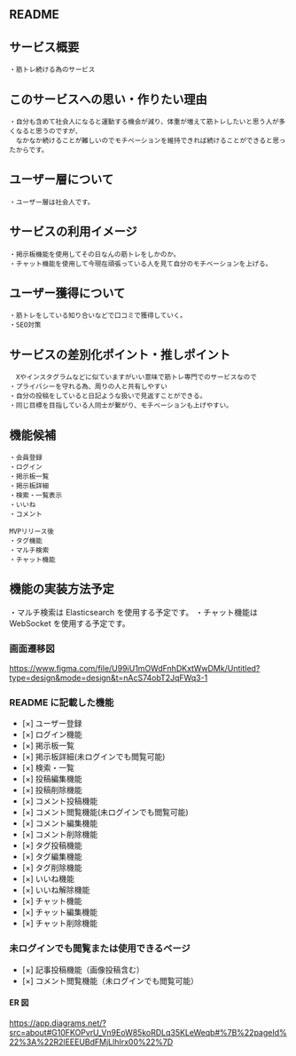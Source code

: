 ## README

## サービス概要

```
・筋トレ続ける為のサービス
```

## このサービスへの思い・作りたい理由

```
・自分も含めて社会人になると運動する機会が減り、体重が増えて筋トレしたいと思う人が多くなると思うのですが、
　なかなか続けることが難しいのでモチベーションを維持できれば続けることができると思ったからです。
```

## ユーザー層について

```
・ユーザー層は社会人です。
```

## サービスの利用イメージ

```
・掲示板機能を使用してその日なんの筋トレをしかのか。
・チャット機能を使用して今現在頑張っている人を見て自分のモチベーションを上げる。
```

## ユーザー獲得について

```
・筋トレをしている知り合いなどで口コミで獲得していく。
・SEO対策
```

## サービスの差別化ポイント・推しポイント

```
　Xやインスタグラムなどに似ていますがいい意味で筋トレ専門でのサービスなので
・プライバシーを守れる為、周りの人と共有しやすい
・自分の投稿をしていると日記ような扱いで見返すことができる。
・同じ目標を目指している人同士が繋がり、モチベーションも上げやすい。
```

## 機能候補

```
・会員登録
・ログイン
・掲示板一覧
・掲示板詳細
・検索・一覧表示
・いいね
・コメント

MVPリリース後
・タグ機能
・マルチ検索
・チャット機能
```

## 機能の実装方法予定

・マルチ検索は Elasticsearch を使用する予定です。
・チャット機能は WebSocket を使用する予定です。

### 画面遷移図

https://www.figma.com/file/U99iU1mOWdFnhDKxtWwDMk/Untitled?type=design&mode=design&t=nAcS74obT2JqFWq3-1

### README に記載した機能

- [×] ユーザー登録
- [×] ログイン機能
- [×] 掲示板一覧
- [×] 掲示板詳細(未ログインでも閲覧可能)
- [×] 検索・一覧
- [×] 投稿編集機能
- [×] 投稿削除機能
- [×] コメント投稿機能
- [×] コメント閲覧機能(未ログインでも閲覧可能)
- [×] コメント編集機能
- [×] コメント削除機能
- [×] タグ投稿機能
- [×] タグ編集機能
- [×] タグ削除機能
- [×] いいね機能
- [×] いいね解除機能
- [×] チャット機能
- [×] チャット編集機能
- [×] チャット削除機能

### 未ログインでも閲覧または使用できるページ

- [×] 記事投稿機能（画像投稿含む）
- [×] コメント閲覧機能（未ログインでも閲覧可能）

#### ER 図

https://app.diagrams.net/?src=about#G10FKOPvrU_Vn9EoW85koRDLq35KLeWeqb#%7B%22pageId%22%3A%22R2lEEEUBdFMjLlhIrx00%22%7D
